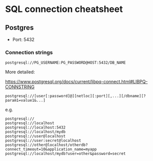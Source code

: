 # SQL connection cheatsheet

## Postgres


- Port: 5432


### Connection strings

```
postgresql://PG_USERNAME:PG_PASSWORD@HOST:5432/DB_NAME
```

More detailed:

https://www.postgresql.org/docs/current/libpq-connect.html#LIBPQ-CONNSTRING

```
postgresql://[user[:password]@][netloc][:port][,...][/dbname][?param1=value1&...]
```
e.g.
```
postgresql://
postgresql://localhost
postgresql://localhost:5432
postgresql://localhost/mydb
postgresql://user@localhost
postgresql://user:secret@localhost
postgresql://other@localhost/otherdb?connect_timeout=10&application_name=myapp
postgresql://localhost/mydb?user=other&password=secret
```

<!--stackedit_data:
eyJoaXN0b3J5IjpbMjAwNzQ0NDU5OCwtMTE1MDQwMjE0OF19
-->